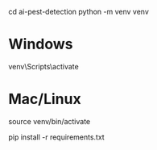 cd ai-pest-detection
python -m venv venv

# Windows
venv\Scripts\activate

# Mac/Linux
source venv/bin/activate



pip install -r requirements.txt
